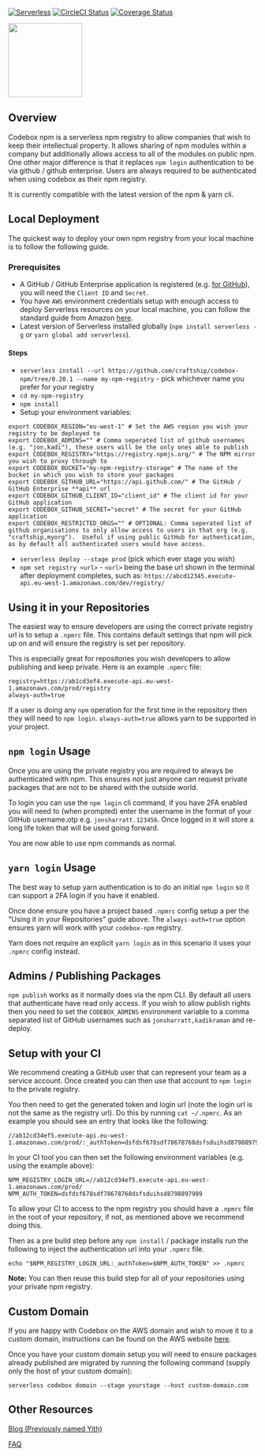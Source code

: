 [![Serverless](http://public.serverless.com/badges/v3.svg)](http://www.serverless.com)
[![CircleCI Status](https://circleci.com/gh/craftship/codebox-npm.svg?style=shield)](https://circleci.com/gh/craftship/codebox-npm)
[![Coverage Status](https://coveralls.io/repos/github/craftship/codebox-npm/badge.svg?branch=master&cb=1)](https://coveralls.io/github/craftship/codebox-npm?branch=master)

<img src="https://s3-eu-west-1.amazonaws.com/learn.craftship.io/codebox_logo.png" height="150"/>

## Overview
Codebox npm is a serverless npm registry to allow companies that wish to keep their intellectual property. It allows sharing of npm modules within a company but additionally allows access to all of the modules on public npm. One other major difference is that it replaces `npm login` authentication to be via github / github enterprise.  Users are always required to be authenticated when using codebox as their npm registry.

It is currently compatible with the latest version of the npm & yarn cli.

## Local Deployment

The quickest way to deploy your own npm registry from your local machine is to follow the following guide.

### Prerequisites
* A GitHub / GitHub Enterprise application is registered (e.g. [for GitHub](https://github.com/settings/developers)), you will need the `Client ID` and `Secret`.
* You have `AWS` environment credentials setup with enough access to deploy Serverless resources on your local machine, you can follow the standard guide from Amazon [here](http://docs.aws.amazon.com/sdk-for-java/v1/developer-guide/setup-credentials.html).
* Latest version of Serverless installed globally (`npm install serverless -g` or `yarn global add serverless`).

#### Steps
* `serverless install --url https://github.com/craftship/codebox-npm/tree/0.20.1 --name my-npm-registry` - pick whichever name you prefer for your registry
* `cd my-npm-registry`
* `npm install`
* Setup your environment variables:
```
export CODEBOX_REGION="eu-west-1" # Set the AWS region you wish your registry to be deployed to
export CODEBOX_ADMINS="" # Comma seperated list of github usernames (e.g. "jon,kadi"), these users will be the only ones able to publish
export CODEBOX_REGISTRY="https://registry.npmjs.org/" # The NPM mirror you wish to proxy through to
export CODEBOX_BUCKET="my-npm-registry-storage" # The name of the bucket in which you wish to store your packages
export CODEBOX_GITHUB_URL="https://api.github.com/" # The GitHub / GitHub Enterprise **api** url
export CODEBOX_GITHUB_CLIENT_ID="client_id" # The client id for your GitHub application
export CODEBOX_GITHUB_SECRET="secret" # The secret for your GitHub application
export CODEBOX_RESTRICTED_ORGS="" # OPTIONAL: Comma seperated list of github organisations to only allow access to users in that org (e.g. "craftship,myorg").  Useful if using public GitHub for authentication, as by default all authenticated users would have access.
```
* `serverless deploy --stage prod` (pick which ever stage you wish)
* `npm set registry <url>` - `<url>` being the base url shown in the terminal after deployment completes, such as:
`https://abcd12345.execute-api.eu-west-1.amazonaws.com/dev/registry/`

## Using it in your Repositories
The easiest way to ensure developers are using the correct private registry url is to setup a `.npmrc` file.  This contains default settings that npm will pick up on and will ensure the registry is set per repository.

This is especially great for repositories you wish developers to allow publishing and keep private.  Here is an example `.npmrc` file:


```
registry=https://ab1cd3ef4.execute-api.eu-west-1.amazonaws.com/prod/registry
always-auth=true
```

If a user is doing any `npm` operation for the first time in the repository then they will need to `npm login`.  `always-auth=true` allows yarn to be supported in your project.

## `npm login` Usage
Once you are using the private registry you are required to always be authenticated with npm. This ensures not just anyone can request private packages that are not to be shared with the outside world.

To login you can use the `npm login` cli command, if you have 2FA enabled you will need to (when prompted) enter the username in the format of your GitHub username.otp e.g. `jonsharratt.123456`. Once logged in it will store a long life token that will be used going forward.

You are now able to use npm commands as normal.

## `yarn login` Usage
The best way to setup yarn authentication is to do an initial `npm login` so it can support a 2FA login if you have it enabled.

Once done ensure you have a project based `.npmrc` config setup a per the "Using it in your Repositories" guide above.  The `always-auth=true` option ensures yarn will work with your `codebox-npm` registry.

Yarn does not require an explicit `yarn login` as in this scenario it uses your `.npmrc` config instead.

## Admins / Publishing Packages
`npm publish` works as it normally does via the npm CLI.  By default all users that authenticate have read only access.  If you wish to allow publish rights then you need to set the `CODEBOX_ADMINS` environment variable to a comma separated list of GitHub usernames such as `jonsharratt,kadikraman` and re-deploy.

## Setup with your CI
We recommend creating a GitHub user that can represent your team as a service account.  Once created you can then use that account to `npm login` to the private registry.

You then need to get the generated token and login url (note the login url is not the same as the registry url).  Do this by running `cat ~/.npmrc`.  As an example you should see an entry that looks like the following:

```
//ab12cd34ef5.execute-api.eu-west-1.amazonaws.com/prod/:_authToken=dsfdsf678sdf78678768dsfsduihsd8798897989
```

In your CI tool you can then set the following environment variables (e.g. using the example above):
```
NPM_REGISTRY_LOGIN_URL=//ab12cd34ef5.execute-api.eu-west-1.amazonaws.com/prod/
NPM_AUTH_TOKEN=dsfdsf678sdf78678768dsfsduihsd8798897989
```

To allow your CI to access to the npm registry you should have a `.npmrc` file in the root of your repository, if not, as mentioned above we recommend doing this.

Then as a pre build step before any `npm install` / package installs run the following to inject the authentication url into your `.npmrc` file.

```
echo "$NPM_REGISTRY_LOGIN_URL:_authToken=$NPM_AUTH_TOKEN" >> .npmrc
```

**Note:**
You can then reuse this build step for all of your repositories using your private npm registry.

## Custom Domain
If you are happy with Codebox on the AWS domain and wish to move it to a custom domain, instructions can be found on the AWS website [here](http://docs.aws.amazon.com/apigateway/latest/developerguide/how-to-custom-domains.html).

Once you have your custom domain setup you will need to ensure packages already published are migrated by running the following command (supply only the host of your custom domain):

`serverless codebox domain --stage yourstage --host custom-domain.com`

## Other Resources

[Blog (Previously named Yith)](https://craftship.io/open/source/serverless/private/npm/registry/yith/2016/09/26/serverless-yith.html)

[FAQ](https://github.com/craftship/codebox-npm/wiki/FAQ)
